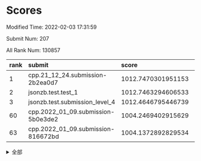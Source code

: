 # Scores

Modified Time: 2022-02-03 17:31:59

Submit Num: 207

All Rank Num: 130857

| rank |               submit               |       score        |       sigma        | pk_num |
| :--- | :--------------------------------- | :----------------- | :----------------- | :----- |
| 1    | cpp.21_12_24.submission-2b2ea0d7   | 1012.7470301951153 | 0.8136125766953656 | 2530   |
| 2    | jsonzb.test.test_1                 | 1012.7463294606533 | 0.8197944671313946 | 2524   |
| 3    | jsonzb.test.submission_level_4     | 1012.4646795446739 | 0.8225077318805878 | 2527   |
| 60   | cpp.2022_01_09.submission-5b0e3de2 | 1004.2469402915629 | 0.7092071390090315 | 2528   |
| 63   | cpp.2022_01_09.submission-816672bd | 1004.1372892829534 | 0.7100375908370127 | 2525   |


<details>
<summary>全部</summary>

| rank |                 submit                 |       score        |       sigma        | pk_num |
| :--- | :------------------------------------- | :----------------- | :----------------- | :----- |
| 1    | cpp.21_12_24.submission-2b2ea0d7       | 1012.7470301951153 | 0.8136125766953656 | 2530   |
| 2    | jsonzb.test.test_1                     | 1012.7463294606533 | 0.8197944671313946 | 2524   |
| 3    | jsonzb.test.submission_level_4         | 1012.4646795446739 | 0.8225077318805878 | 2527   |
| 4    | gobigger.level_3.submission_level_3_18 | 1011.5802799569445 | 0.7875338953883017 | 2534   |
| 5    | gobigger.level_3.submission_level_3_19 | 1011.5730996859467 | 0.7639144536724062 | 2526   |
| 6    | gobigger.level_3.submission_level_3_33 | 1011.3234319350021 | 0.7788565457408233 | 2531   |
| 7    | gobigger.level_3.submission_level_3_13 | 1011.266579305902  | 0.7881424136703659 | 2526   |
| 8    | gobigger.level_3.submission_level_3_4  | 1011.126922260986  | 0.7599208258539127 | 2530   |
| 9    | gobigger.level_3.submission_level_3_25 | 1011.1173221883616 | 0.7782563423051874 | 2531   |
| 10   | gobigger.level_3.submission_level_3_32 | 1011.0786068319264 | 0.7777252521656343 | 2530   |
| 11   | gobigger.level_3.submission_level_3_3  | 1010.9200833342853 | 0.7949827373282485 | 2528   |
| 12   | gobigger.level_3.submission_level_3_14 | 1010.8689964087029 | 0.7751004510073971 | 2532   |
| 13   | gobigger.level_3.submission_level_3_16 | 1010.7037601095437 | 0.7511640696459706 | 2528   |
| 14   | gobigger.level_3.submission_level_3_38 | 1010.6487399078378 | 0.7469134342422157 | 2529   |
| 15   | gobigger.level_3.submission_level_3_26 | 1010.6420434838698 | 0.7559551845708804 | 2527   |
| 16   | gobigger.level_3.submission_level_3_21 | 1010.6339052601785 | 0.7653319865105559 | 2532   |
| 17   | gobigger.level_3.submission_level_3_20 | 1010.5401095355596 | 0.760025385316886  | 2532   |
| 18   | gobigger.level_3.submission_level_3_34 | 1010.5109074877251 | 0.7730152071939657 | 2527   |
| 19   | gobigger.level_3.submission_level_3_30 | 1010.3887344848789 | 0.7645808887005813 | 2524   |
| 20   | gobigger.level_3.submission_level_3_46 | 1010.3458077991337 | 0.7584953272445961 | 2533   |
| 21   | gobigger.level_3.submission_level_3_40 | 1010.3314638820505 | 0.7684743626729773 | 2529   |
| 22   | gobigger.level_3.submission_level_3_35 | 1010.3306331671017 | 0.7957649272182562 | 2530   |
| 23   | gobigger.level_3.submission_level_3_31 | 1010.3181061091469 | 0.7804941193519516 | 2531   |
| 24   | gobigger.level_3.submission_level_3_49 | 1010.3150774785823 | 0.7736702198591267 | 2529   |
| 25   | gobigger.level_3.submission_level_3_22 | 1010.3134445184339 | 0.750917766425086  | 2529   |
| 26   | gobigger.level_3.submission_level_3_48 | 1010.2077010655031 | 0.7521161500661377 | 2528   |
| 27   | gobigger.level_3.submission_level_3_27 | 1010.1866676156268 | 0.7580326780898481 | 2525   |
| 28   | gobigger.level_3.submission_level_3_29 | 1010.1673257648303 | 0.7612255366080628 | 2525   |
| 29   | gobigger.level_3.submission_level_3_28 | 1010.1652990968533 | 0.7691542548098369 | 2529   |
| 30   | gobigger.level_3.submission_level_3_6  | 1010.1477893415728 | 0.7442916934768423 | 2532   |
| 31   | gobigger.level_3.submission_level_3_9  | 1010.1383128819674 | 0.7656040053229766 | 2530   |
| 32   | gobigger.level_3.submission_level_3_47 | 1009.9533344689924 | 0.7619783259290048 | 2524   |
| 33   | gobigger.level_3.submission_level_3_12 | 1009.9198916149096 | 0.7627828101949577 | 2533   |
| 34   | gobigger.level_3.submission_level_3_36 | 1009.860025557017  | 0.7568139938189519 | 2525   |
| 35   | gobigger.level_3.submission_level_3_44 | 1009.8502842878352 | 0.7576368891442624 | 2532   |
| 36   | gobigger.level_3.submission_level_3_15 | 1009.7777796507294 | 0.7612470350423465 | 2528   |
| 37   | gobigger.level_3.submission_level_3_23 | 1009.6566890347489 | 0.7546606615557054 | 2528   |
| 38   | gobigger.level_3.submission_level_3_43 | 1009.634164421641  | 0.7548649024696604 | 2528   |
| 39   | gobigger.level_3.submission_level_3_0  | 1009.5835624793422 | 0.7583834652369487 | 2527   |
| 40   | gobigger.level_3.submission_level_3_5  | 1009.3961067867918 | 0.7725529649379214 | 2531   |
| 41   | gobigger.level_3.submission_level_3_17 | 1009.3557984799797 | 0.7670121951529602 | 2528   |
| 42   | gobigger.level_3.submission_level_3_41 | 1009.324720231022  | 0.7476964016250275 | 2526   |
| 43   | gobigger.level_3.submission_level_3_7  | 1009.3216159985678 | 0.764020378037338  | 2530   |
| 44   | gobigger.level_3.submission_level_3_10 | 1009.3070275798909 | 0.759106776889363  | 2528   |
| 45   | gobigger.level_3.submission_level_3_45 | 1009.2605055046496 | 0.7385259365140397 | 2529   |
| 46   | gobigger.level_3.submission_level_3_1  | 1009.0084577866467 | 0.7421682827970679 | 2526   |
| 47   | gobigger.level_3.submission_level_3_37 | 1008.9412895472817 | 0.7599504217480808 | 2527   |
| 48   | gobigger.level_3.submission_level_3_2  | 1008.8765755841903 | 0.7551474564080503 | 2526   |
| 49   | gobigger.level_3.submission_level_3_24 | 1008.4990507662915 | 0.7599815827156008 | 2523   |
| 50   | gobigger.level_3.submission_level_3_39 | 1008.4500092646773 | 0.7488573564113425 | 2528   |
| 51   | gobigger.level_3.submission_level_3_11 | 1008.4449996893998 | 0.761813022866952  | 2527   |
| 52   | gobigger.level_3.submission_level_3_42 | 1008.3591909538251 | 0.7384184771334941 | 2530   |
| 53   | gobigger.level_3.submission_level_3_8  | 1008.0565150566634 | 0.7510913792099074 | 2528   |
| 54   | gobigger.level_1.submission_level_1_32 | 1005.4266914525355 | 0.7272672751854927 | 2527   |
| 55   | gobigger.level_1.submission_level_1_5  | 1005.0080324510627 | 0.734261868886319  | 2527   |
| 56   | gobigger.level_1.submission_level_1_10 | 1004.9452587608637 | 0.720547418393102  | 2535   |
| 57   | gobigger.level_1.submission_level_1_18 | 1004.8252463009422 | 0.7255277443033746 | 2529   |
| 58   | gobigger.level_1.submission_level_1_21 | 1004.6343662772136 | 0.7319291546872168 | 2524   |
| 59   | gobigger.level_1.submission_level_1_31 | 1004.4514828631619 | 0.7202061332492529 | 2530   |
| 60   | cpp.2022_01_09.submission-5b0e3de2     | 1004.2469402915629 | 0.7092071390090315 | 2528   |
| 61   | gobigger.level_1.submission_level_1_15 | 1004.1791954199716 | 0.7317587502453741 | 2532   |
| 62   | gobigger.level_1.submission_level_1_4  | 1004.1464243587047 | 0.7176729840169677 | 2527   |
| 63   | cpp.2022_01_09.submission-816672bd     | 1004.1372892829534 | 0.7100375908370127 | 2525   |
| 64   | gobigger.level_1.submission_level_1_6  | 1004.0688849376565 | 0.7342674379058525 | 2529   |
| 65   | gobigger.level_1.submission_level_1_42 | 1004.0436312235313 | 0.714116384797663  | 2524   |
| 66   | gobigger.level_1.submission_level_1_40 | 1004.0120605204387 | 0.7190535111341562 | 2523   |
| 67   | gobigger.level_1.submission_level_1_49 | 1003.9573793937349 | 0.7308249970776073 | 2531   |
| 68   | gobigger.level_1.submission_level_1_24 | 1003.9128860047413 | 0.7124720405002805 | 2528   |
| 69   | gobigger.level_1.submission_level_1_8  | 1003.7609823876362 | 0.7172690729733054 | 2536   |
| 70   | gobigger.level_1.submission_level_1_16 | 1003.7403391316136 | 0.7129376854277502 | 2528   |
| 71   | gobigger.level_1.submission_level_1_26 | 1003.6845721035783 | 0.7076479155299129 | 2530   |
| 72   | gobigger.level_1.submission_level_1_23 | 1003.6333495342573 | 0.7256049478616483 | 2529   |
| 73   | gobigger.level_1.submission_level_1_30 | 1003.6127676166    | 0.7225501023374655 | 2529   |
| 74   | gobigger.level_1.submission_level_1_36 | 1003.5673995848142 | 0.7090139929978266 | 2530   |
| 75   | gobigger.level_1.submission_level_1_7  | 1003.5518587340551 | 0.7127128300755865 | 2527   |
| 76   | gobigger.level_1.submission_level_1_20 | 1003.5307533908517 | 0.7239431745144106 | 2530   |
| 77   | gobigger.level_1.submission_level_1_48 | 1003.5057543764747 | 0.7251448682926649 | 2531   |
| 78   | gobigger.level_1.submission_level_1_9  | 1003.4008410493839 | 0.7095712045085486 | 2531   |
| 79   | gobigger.level_1.submission_level_1_37 | 1003.3730688316458 | 0.717461051443284  | 2529   |
| 80   | gobigger.level_1.submission_level_1_28 | 1003.3372692993003 | 0.71240697599447   | 2530   |
| 81   | gobigger.level_1.submission_level_1_43 | 1003.1337398366716 | 0.714046611984022  | 2533   |
| 82   | gobigger.level_1.submission_level_1_33 | 1003.1294793779922 | 0.7076070960652837 | 2525   |
| 83   | gobigger.level_1.submission_level_1_34 | 1003.116548621664  | 0.7221085001148583 | 2530   |
| 84   | gobigger.level_1.submission_level_1_27 | 1003.0987403328958 | 0.7157483456307526 | 2526   |
| 85   | gobigger.level_1.submission_level_1_11 | 1003.048078362813  | 0.7062330721924542 | 2527   |
| 86   | gobigger.level_1.submission_level_1_45 | 1003.0434654389863 | 0.7166032517871908 | 2529   |
| 87   | gobigger.level_1.submission_level_1_41 | 1003.0409523150128 | 0.7112808691515153 | 2524   |
| 88   | gobigger.level_1.submission_level_1_35 | 1002.9800551556004 | 0.7236457393745426 | 2529   |
| 89   | gobigger.level_1.submission_level_1_0  | 1002.9317779195079 | 0.7113343733934768 | 2524   |
| 90   | gobigger.level_1.submission_level_1_29 | 1002.9311354071799 | 0.7125963070553148 | 2528   |
| 91   | gobigger.level_1.submission_level_1_47 | 1002.9293918224882 | 0.723859358884352  | 2532   |
| 92   | gobigger.level_1.submission_level_1_38 | 1002.9194662143459 | 0.7211269998797338 | 2533   |
| 93   | gobigger.level_1.submission_level_1_17 | 1002.8920684972018 | 0.7201702736871624 | 2523   |
| 94   | gobigger.level_1.submission_level_1_14 | 1002.8302968356975 | 0.7085076993902956 | 2528   |
| 95   | gobigger.level_1.submission_level_1_12 | 1002.8224812007039 | 0.7155454255203241 | 2528   |
| 96   | gobigger.level_1.submission_level_1_1  | 1002.8147006703745 | 0.7117111898537679 | 2529   |
| 97   | gobigger.level_1.submission_level_1_13 | 1002.767881921684  | 0.7156654311861957 | 2526   |
| 98   | gobigger.level_1.submission_level_1_25 | 1002.5171490213189 | 0.7029704094771748 | 2532   |
| 99   | gobigger.level_1.submission_level_1_22 | 1002.4881059003486 | 0.7255770321757452 | 2529   |
| 100  | gobigger.level_1.submission_level_1_19 | 1002.486813967139  | 0.7124066383128744 | 2526   |
| 101  | gobigger.level_1.submission_level_1_44 | 1002.4812455968223 | 0.7130821964511213 | 2528   |
| 102  | gobigger.level_1.submission_level_1_39 | 1002.4055020739146 | 0.7126776901244702 | 2529   |
| 103  | gobigger.level_1.submission_level_1_46 | 1002.3720396401087 | 0.7082544802750138 | 2530   |
| 104  | gobigger.level_1.submission_level_1_3  | 1002.1146325125306 | 0.715770189550857  | 2525   |
| 105  | gobigger.level_1.submission_level_1_2  | 1001.9916202034838 | 0.7139319756514027 | 2530   |
| 106  | gobigger.random.submission_random_12   | 996.939183725756   | 0.7052440878861173 | 2529   |
| 107  | gobigger.random.submission_random_18   | 996.8477120078238  | 0.7072727047240375 | 2527   |
| 108  | gobigger.random.submission_random_5    | 996.7635008562279  | 0.7064610448582053 | 2528   |
| 109  | gobigger.random.submission_random_2    | 996.7076529590241  | 0.7128032585859356 | 2529   |
| 110  | gobigger.random.submission_random_7    | 996.6806933661983  | 0.7070135831326564 | 2527   |
| 111  | gobigger.random.submission_random_27   | 996.6394926829171  | 0.7102681085788394 | 2526   |
| 112  | gobigger.random.submission_random_14   | 996.5460542858133  | 0.7083004091754288 | 2526   |
| 113  | gobigger.random.submission_random_25   | 996.4248899169447  | 0.7068698478400989 | 2531   |
| 114  | gobigger.random.submission_random_30   | 996.4080553349339  | 0.7069834734719874 | 2525   |
| 115  | gobigger.random.submission_random_1    | 996.3838806984594  | 0.7083754703660231 | 2532   |
| 116  | gobigger.random.submission_random_22   | 996.3625489413379  | 0.701133197729806  | 2524   |
| 117  | gobigger.random.submission_random_37   | 996.2520079437998  | 0.7187379235624661 | 2530   |
| 118  | gobigger.random.submission_random_41   | 996.2469563263588  | 0.7309658707007318 | 2526   |
| 119  | gobigger.random.submission_random_31   | 996.2249761782992  | 0.7166950911089158 | 2530   |
| 120  | gobigger.random.submission_random_8    | 996.2146815400038  | 0.7043214071685394 | 2524   |
| 121  | gobigger.random.submission_random_35   | 996.1678172744575  | 0.7074028505918488 | 2534   |
| 122  | gobigger.random.submission_random_3    | 996.0777196552197  | 0.7121952198680263 | 2529   |
| 123  | gobigger.random.submission_random_36   | 995.9679883504205  | 0.7098295813919475 | 2528   |
| 124  | gobigger.random.submission_random_6    | 995.9490885544387  | 0.7256294952283797 | 2530   |
| 125  | gobigger.random.submission_random_24   | 995.9170655868921  | 0.7230002512100115 | 2531   |
| 126  | gobigger.random.submission_random_39   | 995.8702763014217  | 0.7266596710743548 | 2529   |
| 127  | gobigger.random.submission_random_33   | 995.8159103061488  | 0.7088054524481259 | 2530   |
| 128  | gobigger.random.submission_random_13   | 995.7244398874394  | 0.7109636818775162 | 2530   |
| 129  | gobigger.random.submission_random_32   | 995.6988830820055  | 0.7249161894869272 | 2527   |
| 130  | gobigger.random.submission_random_34   | 995.6958473823748  | 0.71142630758202   | 2533   |
| 131  | gobigger.random.submission_random_28   | 995.6892327634461  | 0.7150495737580216 | 2530   |
| 132  | gobigger.random.submission_random_0    | 995.6570073221299  | 0.7229015605785198 | 2525   |
| 133  | gobigger.random.submission_random_9    | 995.6484196206034  | 0.712564481455776  | 2527   |
| 134  | gobigger.random.submission_random_26   | 995.5727892379421  | 0.6990173011635477 | 2530   |
| 135  | gobigger.random.submission_random_20   | 995.5673922669365  | 0.703200993829307  | 2529   |
| 136  | gobigger.random.submission_random_19   | 995.5167167441906  | 0.6942661871985686 | 2529   |
| 137  | gobigger.random.submission_random_47   | 995.4538883364338  | 0.7145679808747982 | 2527   |
| 138  | gobigger.random.submission_random_40   | 995.4255723742814  | 0.7108984580636111 | 2524   |
| 139  | gobigger.random.submission_random_48   | 995.4231833888234  | 0.7043385649930514 | 2527   |
| 140  | gobigger.random.submission_random_38   | 995.4070988469922  | 0.7073526250366924 | 2530   |
| 141  | gobigger.random.submission_random_29   | 995.3949152005863  | 0.7094741303709435 | 2526   |
| 142  | gobigger.random.submission_random_46   | 995.3442821272236  | 0.7205218531498423 | 2529   |
| 143  | gobigger.random.submission_random_10   | 995.3359403526853  | 0.7088023775090904 | 2529   |
| 144  | gobigger.random.submission_random_45   | 995.2271420362574  | 0.7154892718750451 | 2528   |
| 145  | gobigger.random.submission_random_15   | 995.2070989777101  | 0.7272816018935245 | 2524   |
| 146  | gobigger.random.submission_random_16   | 995.0488592116975  | 0.7105440986481634 | 2533   |
| 147  | gobigger.random.submission_random_4    | 995.0151776621946  | 0.718470171845317  | 2531   |
| 148  | gobigger.random.submission_random_17   | 994.9542675187083  | 0.7039623333688171 | 2528   |
| 149  | gobigger.random.submission_random_44   | 994.9398075187192  | 0.7071895908090478 | 2531   |
| 150  | gobigger.random.submission_random_42   | 994.8904452515123  | 0.7303641008507807 | 2534   |
| 151  | gobigger.random.submission_random_49   | 994.8592940412746  | 0.7082154578476465 | 2530   |
| 152  | gobigger.random.submission_random_43   | 994.7960395596652  | 0.7072179144161131 | 2531   |
| 153  | gobigger.random.submission_random_11   | 994.6480159756557  | 0.7218404372075387 | 2528   |
| 154  | gobigger.random.submission_random_23   | 994.6130525992456  | 0.7239318344672852 | 2527   |
| 155  | gobigger.random.submission_random_21   | 994.5037020460614  | 0.7182668116279564 | 2525   |
| 156  | gobigger.level_2.submission_level_2_9  | 993.8061481608429  | 0.7277494560580087 | 2529   |
| 157  | gobigger.level_2.submission_level_2_1  | 993.4280516665466  | 0.7287771203777758 | 2533   |
| 158  | gobigger.level_2.submission_level_2_11 | 993.3868378944688  | 0.7279726978449979 | 2530   |
| 159  | gobigger.level_2.submission_level_2_30 | 993.1408778331529  | 0.7256131359117386 | 2530   |
| 160  | gobigger.level_2.submission_level_2_46 | 993.1286875677074  | 0.7372642755989115 | 2532   |
| 161  | gobigger.level_2.submission_level_2_17 | 993.123302523646   | 0.7381437632870242 | 2526   |
| 162  | gobigger.level_2.submission_level_2_31 | 992.9978524805633  | 0.7302906915843196 | 2528   |
| 163  | gobigger.level_2.submission_level_2_0  | 992.9409066435229  | 0.7391375685397142 | 2523   |
| 164  | gobigger.level_2.submission_level_2_20 | 992.9358750904283  | 0.7315034733773792 | 2527   |
| 165  | gobigger.level_2.submission_level_2_43 | 992.9309342416858  | 0.7402116506732315 | 2532   |
| 166  | gobigger.level_2.submission_level_2_47 | 992.8537413793571  | 0.746281376456461  | 2535   |
| 167  | gobigger.level_2.submission_level_2_36 | 992.7882854859432  | 0.7622547103395608 | 2528   |
| 168  | gobigger.level_2.submission_level_2_34 | 992.7412462499041  | 0.7364196540429062 | 2532   |
| 169  | gobigger.level_2.submission_level_2_13 | 992.6672775008855  | 0.7437567158659321 | 2532   |
| 170  | gobigger.level_2.submission_level_2_5  | 992.6361661838057  | 0.7299561081419926 | 2531   |
| 171  | gobigger.level_2.submission_level_2_22 | 992.5800627420696  | 0.7606625169811013 | 2528   |
| 172  | gobigger.level_2.submission_level_2_29 | 992.4952597691569  | 0.7447141306271641 | 2534   |
| 173  | gobigger.level_2.submission_level_2_33 | 992.4536021304248  | 0.7373141938065522 | 2527   |
| 174  | gobigger.level_2.submission_level_2_7  | 992.3392337726257  | 0.7454752803111336 | 2533   |
| 175  | gobigger.level_2.submission_level_2_27 | 992.2898700967176  | 0.7298371708264845 | 2528   |
| 176  | gobigger.level_2.submission_level_2_3  | 992.2754621134281  | 0.7486278929884232 | 2522   |
| 177  | gobigger.level_2.submission_level_2_39 | 992.2008740436728  | 0.7517019048248219 | 2528   |
| 178  | gobigger.level_2.submission_level_2_15 | 992.1123046357394  | 0.7671273409373079 | 2529   |
| 179  | gobigger.level_2.submission_level_2_37 | 992.089795939013   | 0.7404555046373004 | 2525   |
| 180  | gobigger.level_2.submission_level_2_19 | 992.0770750449606  | 0.7442212513865952 | 2527   |
| 181  | gobigger.level_2.submission_level_2_18 | 992.0550951861774  | 0.7448146443993934 | 2529   |
| 182  | gobigger.level_2.submission_level_2_2  | 992.0505025852193  | 0.759243669631151  | 2532   |
| 183  | gobigger.level_2.submission_level_2_24 | 992.0483092904661  | 0.754090618691153  | 2528   |
| 184  | gobigger.level_2.submission_level_2_14 | 992.0435052974838  | 0.730886528657812  | 2532   |
| 185  | gobigger.level_2.submission_level_2_40 | 992.0007922642731  | 0.7419685874314046 | 2532   |
| 186  | gobigger.level_2.submission_level_2_41 | 991.9542420860223  | 0.7545374481983119 | 2527   |
| 187  | gobigger.level_2.submission_level_2_10 | 991.8514817011383  | 0.7513585831638017 | 2528   |
| 188  | gobigger.level_2.submission_level_2_25 | 991.8338634714959  | 0.7446713794676371 | 2532   |
| 189  | gobigger.level_2.submission_level_2_12 | 991.7812803705096  | 0.7628801710748158 | 2531   |
| 190  | gobigger.level_2.submission_level_2_16 | 991.6775570542497  | 0.7513356482967083 | 2530   |
| 191  | gobigger.level_2.submission_level_2_6  | 991.6557165129846  | 0.7524219670568847 | 2526   |
| 192  | gobigger.level_2.submission_level_2_8  | 991.3787769023136  | 0.7396297006707194 | 2525   |
| 193  | gobigger.level_2.submission_level_2_32 | 991.3527021363437  | 0.7344968738701911 | 2528   |
| 194  | gobigger.level_2.submission_level_2_35 | 991.3466715511372  | 0.7422982946211633 | 2528   |
| 195  | gobigger.level_2.submission_level_2_44 | 991.3377785223199  | 0.7636265990568727 | 2528   |
| 196  | gobigger.level_2.submission_level_2_28 | 991.2413382489228  | 0.7444768115259854 | 2526   |
| 197  | gobigger.level_2.submission_level_2_38 | 991.0682909292963  | 0.7594771519469039 | 2530   |
| 198  | gobigger.level_2.submission_level_2_49 | 991.0483982726747  | 0.7707149744384006 | 2526   |
| 199  | gobigger.level_2.submission_level_2_45 | 990.7289373396236  | 0.7592674915926293 | 2532   |
| 200  | gobigger.level_2.submission_level_2_42 | 990.7000710571632  | 0.7448803450352016 | 2530   |
| 201  | gobigger.level_2.submission_level_2_23 | 990.6646437036603  | 0.7595662543152938 | 2527   |
| 202  | gobigger.level_2.submission_level_2_26 | 990.6495903169076  | 0.7843114162079026 | 2526   |
| 203  | gobigger.level_2.submission_level_2_4  | 990.5697116627159  | 0.7443961576857553 | 2529   |
| 204  | gobigger.level_2.submission_level_2_48 | 990.43729595995    | 0.7611997242687285 | 2529   |
| 205  | gobigger.level_2.submission_level_2_21 | 990.4287386455811  | 0.7648304456842804 | 2531   |
| 206  | gobigger.none.submission_none_0        | 977.4254301975209  | 1.4371295976580758 | 2531   |
| 207  | gobigger.none.submission_none_1        | 975.351682928454   | 1.5375280361105172 | 2530   |

</details>
